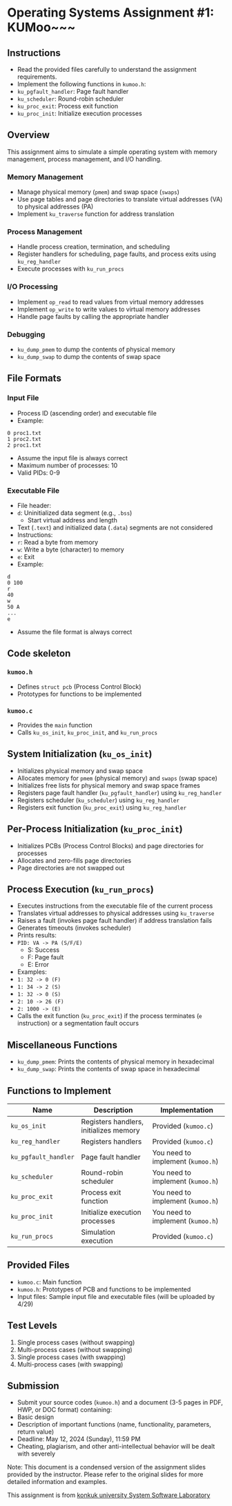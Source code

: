 # Operating Systems Assignment #1: KUMoo~~~

## Instructions

- Read the provided files carefully to understand the assignment requirements.
- Implement the following functions in `kumoo.h`:
- `ku_pgfault_handler`: Page fault handler
- `ku_scheduler`: Round-robin scheduler
- `ku_proc_exit`: Process exit function
- `ku_proc_init`: Initialize execution processes

## Overview

This assignment aims to simulate a simple operating system with memory management, process management, and I/O handling.

### Memory Management

- Manage physical memory (`pmem`) and swap space (`swaps`)
- Use page tables and page directories to translate virtual addresses (VA) to physical addresses (PA)
- Implement `ku_traverse` function for address translation

### Process Management

- Handle process creation, termination, and scheduling
- Register handlers for scheduling, page faults, and process exits using `ku_reg_handler`
- Execute processes with `ku_run_procs`

### I/O Processing

- Implement `op_read` to read values from virtual memory addresses
- Implement `op_write` to write values to virtual memory addresses
- Handle page faults by calling the appropriate handler

### Debugging

- `ku_dump_pmem` to dump the contents of physical memory
- `ku_dump_swap` to dump the contents of swap space

## File Formats

### Input File

- Process ID (ascending order) and executable file
- Example:
```text
0 proc1.txt
1 proc2.txt
2 proc1.txt
```
- Assume the input file is always correct
- Maximum number of processes: 10
- Valid PIDs: 0-9

### Executable File

- File header:
- `d`: Uninitialized data segment (e.g., `.bss`)
  - Start virtual address and length
- Text (`.text`) and initialized data (`.data`) segments are not considered
- Instructions:
- `r`: Read a byte from memory
- `w`: Write a byte (character) to memory
- `e`: Exit
- Example:
```text
d
0 100
r
40
w
50 A
...
e
```
- Assume the file format is always correct

## Code skeleton

### `kumoo.h`

- Defines `struct pcb` (Process Control Block)
- Prototypes for functions to be implemented

### `kumoo.c`

- Provides the `main` function
- Calls `ku_os_init`, `ku_proc_init`, and `ku_run_procs`

## System Initialization (`ku_os_init`)

- Initializes physical memory and swap space
- Allocates memory for `pmem` (physical memory) and `swaps` (swap space)
- Initializes free lists for physical memory and swap space frames
- Registers page fault handler (`ku_pgfault_handler`) using `ku_reg_handler`
- Registers scheduler (`ku_scheduler`) using `ku_reg_handler`
- Registers exit function (`ku_proc_exit`) using `ku_reg_handler`

## Per-Process Initialization (`ku_proc_init`)

- Initializes PCBs (Process Control Blocks) and page directories for processes
- Allocates and zero-fills page directories
- Page directories are not swapped out

## Process Execution (`ku_run_procs`)

- Executes instructions from the executable file of the current process
- Translates virtual addresses to physical addresses using `ku_traverse`
- Raises a fault (invokes page fault handler) if address translation fails
- Generates timeouts (invokes scheduler)
- Prints results:
- `PID: VA -> PA (S/F/E)`
  - S: Success
  - F: Page fault
  - E: Error
- Examples:
- `1: 32 -> 0 (F)`
- `1: 34 -> 2 (S)`
- `1: 32 -> 0 (S)`
- `2: 10 -> 26 (F)`
- `2: 1000 -> (E)`
- Calls the exit function (`ku_proc_exit`) if the process terminates (`e` instruction) or a segmentation fault occurs

## Miscellaneous Functions

- `ku_dump_pmem`: Prints the contents of physical memory in hexadecimal
- `ku_dump_swap`: Prints the contents of swap space in hexadecimal

## Functions to Implement

| Name | Description | Implementation |
|------|--------------|-----------------|
| `ku_os_init` | Registers handlers, initializes memory | Provided (`kumoo.c`) |
| `ku_reg_handler` | Registers handlers | Provided (`kumoo.c`) |
| `ku_pgfault_handler` | Page fault handler | You need to implement (`kumoo.h`) |
| `ku_scheduler` | Round-robin scheduler | You need to implement (`kumoo.h`) |
| `ku_proc_exit` | Process exit function | You need to implement (`kumoo.h`) |
| `ku_proc_init` | Initialize execution processes | You need to implement (`kumoo.h`) |
| `ku_run_procs` | Simulation execution | Provided (`kumoo.c`) |

## Provided Files

- `kumoo.c`: Main function
- `kumoo.h`: Prototypes of PCB and functions to be implemented
- Input files: Sample input file and executable files (will be uploaded by 4/29)

## Test Levels

1. Single process cases (without swapping)
2. Multi-process cases (without swapping)
3. Single process cases (with swapping)
4. Multi-process cases (with swapping)

## Submission

- Submit your source codes (`kumoo.h`) and a document (3-5 pages in PDF, HWP, or DOC format) containing:
- Basic design
- Description of important functions (name, functionality, parameters, return value)
- Deadline: May 12, 2024 (Sunday), 11:59 PM
- Cheating, plagiarism, and other anti-intellectual behavior will be dealt with severely

Note: This document is a condensed version of the assignment slides provided by the instructor. Please refer to the original slides for more detailed information and examples.


This assignment is from [konkuk university System Software Laboratory](https://sslab.konkuk.ac.kr/)